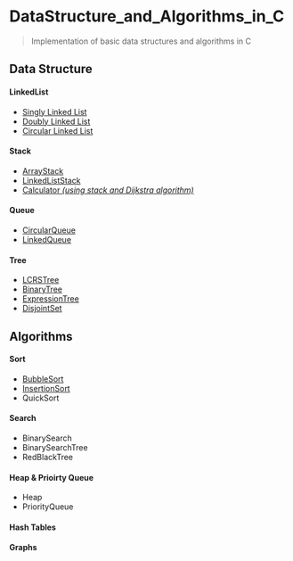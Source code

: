 # DataStructure_and_Algorithms_in_C
> Implementation of basic data structures and algorithms in C

## Data Structure
#### LinkedList
* [Singly Linked List](https://github.com/ChoiBoyoon/DataStructure_and_Algorithms_in_C/tree/main/SingleLinkedList)
* [Doubly Linked List](https://github.com/ChoiBoyoon/DataStructure_and_Algorithms_in_C/tree/main/DoublyLinkedList)
* [Circular Linked List](https://github.com/ChoiBoyoon/DataStructure_and_Algorithms_in_C/tree/main/CircularLinkedList)

#### Stack
* [ArrayStack](https://github.com/ChoiBoyoon/DataStructure_and_Algorithms_in_C/tree/main/ArrayStack)
* [LinkedListStack](https://github.com/ChoiBoyoon/DataStructure_and_Algorithms_in_C/tree/main/LinkedListStack)
* [Calculator *(using stack and Dijkstra algorithm)*](https://github.com/ChoiBoyoon/DataStructure_and_Algorithms_in_C/tree/main/Calculator)

#### Queue
* [CircularQueue](https://github.com/ChoiBoyoon/DataStructure_and_Algorithms_in_C/tree/main/CircularQueue)
* [LinkedQueue](https://github.com/ChoiBoyoon/DataStructure_and_Algorithms_in_C/tree/main/LinkedQueue)

#### Tree
* [LCRSTree](https://github.com/ChoiBoyoon/DataStructure_and_Algorithms_in_C/tree/main/LCRSTree)
* [BinaryTree](https://github.com/ChoiBoyoon/DataStructure_and_Algorithms_in_C/tree/main/BinaryTree)
* [ExpressionTree](https://github.com/ChoiBoyoon/DataStructure_and_Algorithms_in_C/tree/main/ExpressionTree)
* [DisjointSet](https://github.com/ChoiBoyoon/DataStructure_and_Algorithms_in_C/tree/main/DisjointSet)

## Algorithms
#### Sort
* [BubbleSort](https://github.com/ChoiBoyoon/DataStructure_and_Algorithms_in_C/tree/main/BubbleSort)
* [InsertionSort](https://github.com/ChoiBoyoon/DataStructure_and_Algorithms_in_C/tree/main/InsertionSort)
* QuickSort

#### Search
* BinarySearch
* BinarySearchTree
* RedBlackTree

#### Heap & Prioirty Queue
* Heap
* PriorityQueue

#### Hash Tables
#### Graphs

